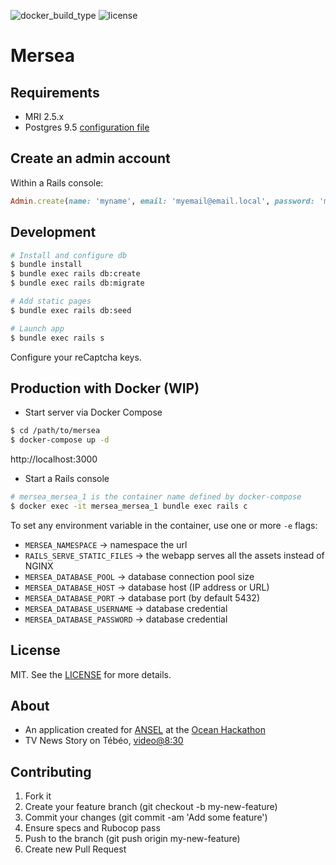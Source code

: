 ![docker_build_type](https://img.shields.io/docker/automated/frankke/mersea.svg)
![license](https://img.shields.io/dub/l/vibe-d.svg)

# Mersea

## Requirements

- MRI 2.5.x
- Postgres 9.5 [configuration file](https://github.com/FranckKe/mersea/blob/master/config/database.yml)

## Create an admin account

Within a Rails console:
```rb
Admin.create(name: 'myname', email: 'myemail@email.local', password: 'mypassword')
```


## Development

```sh
# Install and configure db
$ bundle install
$ bundle exec rails db:create
$ bundle exec rails db:migrate

# Add static pages
$ bundle exec rails db:seed

# Launch app
$ bundle exec rails s
```

Configure your reCaptcha keys.

## Production with Docker (WIP)

- Start server via Docker Compose
```sh
$ cd /path/to/mersea
$ docker-compose up -d
```

http://localhost:3000

- Start a Rails console
```sh
# mersea_mersea_1 is the container name defined by docker-compose
$ docker exec -it mersea_mersea_1 bundle exec rails c
```

To set any environment variable in the container, use one or more `-e` flags:
- `MERSEA_NAMESPACE` → namespace the url
- `RAILS_SERVE_STATIC_FILES` → the webapp serves all the assets instead of NGINX
- `MERSEA_DATABASE_POOL` → database connection pool size
- `MERSEA_DATABASE_HOST` → database host (IP address or URL)
- `MERSEA_DATABASE_PORT` → database port (by default 5432)
- `MERSEA_DATABASE_USERNAME` → database credential
- `MERSEA_DATABASE_PASSWORD` → database credential

## License

MIT. See the [LICENSE](https://github.com/FranckKe/mersea/blob/master/LICENSE) for more details.

## About
- An application created for [ANSEL](https://www.assoansel.com/) at the [Ocean Hackathon](http://www.seatechevent.eu/Temps-forts-Ocean-Hackathon-_7-au-9-octobre-2016_-696-17-0-0.html)
- TV News Story on Tébéo, [video@8:30](http://www.tebeo.bzh/replay/23-jt/9478685)

## Contributing

1. Fork it
2. Create your feature branch (git checkout -b my-new-feature)
3. Commit your changes (git commit -am 'Add some feature')
4. Ensure specs and Rubocop pass
5. Push to the branch (git push origin my-new-feature)
6. Create new Pull Request
